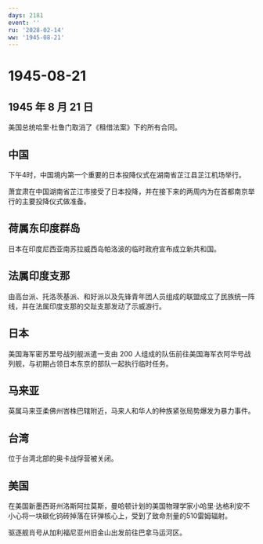 ```yaml
---
days: 2181
event: ''
ru: '2028-02-14'
ww: '1945-08-21'
---
```


# 1945-08-21

## 1945 年 8 月 21 日

美国总统哈里·杜鲁门取消了《租借法案》下的所有合同。

## 中国

下午4时，中国境内第一个重要的日本投降仪式在湖南省芷江县芷江机场举行。

萧宜肃在中国湖南省芷江市接受了日本投降，并在接下来的两周内为在首都南京举行的主要投降仪式做准备。

## 荷属东印度群岛

日本在印度尼西亚南苏拉威西岛帕洛波的临时政府宣布成立新共和国。

## 法属印度支那

由高台派、托洛茨基派、和好派以及先锋青年团人员组成的联盟成立了民族统一阵线，并在法属印度支那的交趾支那发动了示威游行。

## 日本

美国海军密苏里号战列舰派遣一支由 200
人组成的队伍前往美国海军衣阿华号战列舰，与初期占领日本东京的部队一起执行临时任务。

## 马来亚

英属马来亚柔佛州峇株巴辖附近，马来人和华人的种族紧张局势爆发为暴力事件。

## 台湾

位于台湾北部的奥卡战俘营被关闭。

## 美国

在美国新墨西哥州洛斯阿拉莫斯，曼哈顿计划的美国物理学家小哈里·达格利安不小心将一块碳化钨砖掉落在钚弹核心上，受到了致命剂量的510雷姆辐射。

驱逐舰肖号从加利福尼亚州旧金山出发前往巴拿马运河区。